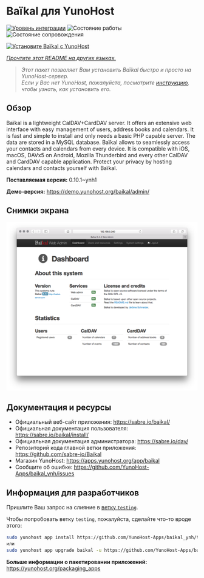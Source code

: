 <!--
Важно: этот README был автоматически сгенерирован <https://github.com/YunoHost/apps/tree/master/tools/readme_generator>
Он НЕ ДОЛЖЕН редактироваться вручную.
-->

# Baïkal для YunoHost

[![Уровень интеграции](https://apps.yunohost.org/badge/integration/baikal)](https://ci-apps.yunohost.org/ci/apps/baikal/)
![Состояние работы](https://apps.yunohost.org/badge/state/baikal)
![Состояние сопровождения](https://apps.yunohost.org/badge/maintained/baikal)

[![Установите Baïkal с YunoHost](https://install-app.yunohost.org/install-with-yunohost.svg)](https://install-app.yunohost.org/?app=baikal)

*[Прочтите этот README на других языках.](./ALL_README.md)*

> *Этот пакет позволяет Вам установить Baïkal быстро и просто на YunoHost-сервер.*  
> *Если у Вас нет YunoHost, пожалуйста, посмотрите [инструкцию](https://yunohost.org/install), чтобы узнать, как установить его.*

## Обзор

Baïkal is a lightweight CalDAV+CardDAV server. It offers an extensive web interface with easy management of users, address books and calendars. It is fast and simple to install and only needs a basic PHP capable server. The data are stored in a MySQL database. Baïkal allows to seamlessly access your contacts and calendars from every device. It is compatible with iOS, macOS, DAVx5 on Android, Mozilla Thunderbird and every other CalDAV and CardDAV capable application. Protect your privacy by hosting calendars and contacts yourself with Baïkal.

**Поставляемая версия:** 0.10.1~ynh1

**Демо-версия:** <https://demo.yunohost.org/baikal/admin/>

## Снимки экрана

![Снимок экрана Baïkal](./doc/screenshots/baikal-in-use.png)

## Документация и ресурсы

- Официальный веб-сайт приложения: <https://sabre.io/baikal/>
- Официальная документация пользователя: <https://sabre.io/baikal/install/>
- Официальная документация администратора: <https://sabre.io/dav/>
- Репозиторий кода главной ветки приложения: <https://github.com/sabre-io/Baikal>
- Магазин YunoHost: <https://apps.yunohost.org/app/baikal>
- Сообщите об ошибке: <https://github.com/YunoHost-Apps/baikal_ynh/issues>

## Информация для разработчиков

Пришлите Ваш запрос на слияние в [ветку `testing`](https://github.com/YunoHost-Apps/baikal_ynh/tree/testing).

Чтобы попробовать ветку `testing`, пожалуйста, сделайте что-то вроде этого:

```bash
sudo yunohost app install https://github.com/YunoHost-Apps/baikal_ynh/tree/testing --debug
или
sudo yunohost app upgrade baikal -u https://github.com/YunoHost-Apps/baikal_ynh/tree/testing --debug
```

**Больше информации о пакетировании приложений:** <https://yunohost.org/packaging_apps>
